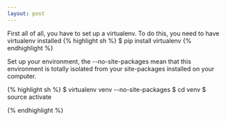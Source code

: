 ```yaml
---
layout: post
---
```



First all of all, you have to set up a virtualenv. To do this, you need to have virtualenv installed
{% highlight sh %}
$ pip install virtualenv
{% endhighlight %}

Set up your environment, the --no-site-packages mean that this environment is totally isolated from your site-packages
installed on your computer.

{% highlight sh %}
$ virtualenv venv --no-site-packages
$ cd venv
$ source activate

{% endhighlight %}
